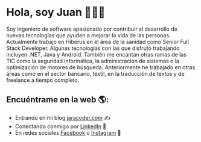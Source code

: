 <div>
  <h1>Hola, soy Juan 👋👨‍💻</h1>
 
 <p>Soy ingeniero de software apasionado por contribuir al desarrollo de nuevas tecnologías que ayuden a mejorar la vida de las personas. 
 Actualmente trabajo en Hiberus en el área de la sanidad como Senior Full Stack Developer. Algunas tecnologías con las que disfruto trabajando incluyen .NET, Java y Android. También me encantan otras ramas de las TIC como la seguridad informática, la administración de sistemas o la optimización de motores de búsqueda. Anteriormente he trabajado en otras áreas como en el sector bancario, textil, en la traducción de textos y de freelance a tiempo completo.</p>
 
</div>

## Encuéntrame en la web 🌎: 
- Entrando en mi blog <a href="//jaracoder.com">jaracoder.com</a> ✍
- Conectando conmigo por <a href="//www.linkedin.com/in/jaracoder/">LinkedIn</a> 💼
- En redes sociales <a href="//facebook.com/jaracoder">Facebook</a> o <a href="//instagram.com/jaracoder">Instagram</a> 🏓
